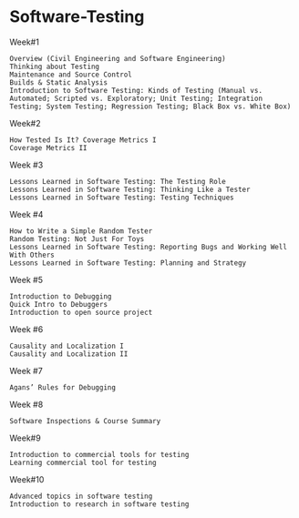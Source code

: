 # Software-Testing

Week#1 

    Overview (Civil Engineering and Software Engineering)
    Thinking about Testing
    Maintenance and Source Control
    Builds & Static Analysis
    Introduction to Software Testing: Kinds of Testing (Manual vs. Automated; Scripted vs. Exploratory; Unit Testing; Integration Testing; System Testing; Regression Testing; Black Box vs. White Box)

Week#2

    How Tested Is It? Coverage Metrics I
    Coverage Metrics II

Week #3

    Lessons Learned in Software Testing: The Testing Role
    Lessons Learned in Software Testing: Thinking Like a Tester
    Lessons Learned in Software Testing: Testing Techniques

Week #4

    How to Write a Simple Random Tester
    Random Testing: Not Just For Toys
    Lessons Learned in Software Testing: Reporting Bugs and Working Well With Others
    Lessons Learned in Software Testing: Planning and Strategy

Week #5

    Introduction to Debugging
    Quick Intro to Debuggers
    Introduction to open source project

Week #6

    Causality and Localization I
    Causality and Localization II

Week #7

    Agans’ Rules for Debugging

Week #8

    Software Inspections & Course Summary

Week#9

    Introduction to commercial tools for testing
    Learning commercial tool for testing

Week#10

    Advanced topics in software testing
    Introduction to research in software testing

